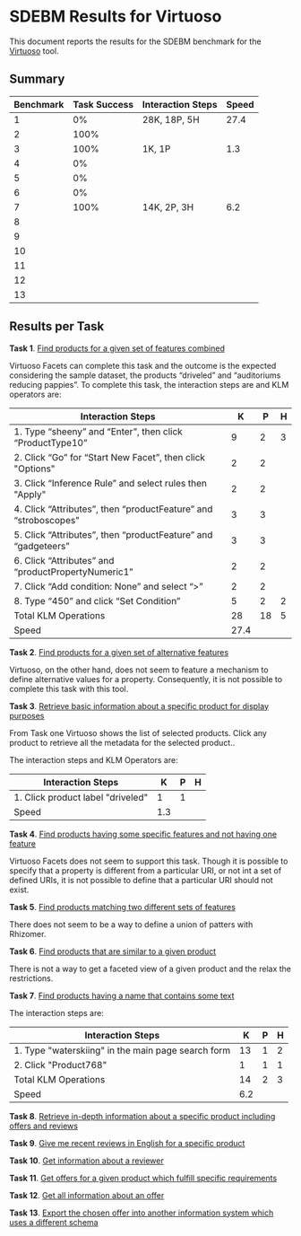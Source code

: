 # SDEBM Results for Virtuoso

This document reports the results for the SDEBM benchmark for the [Virtuoso](http://virtuoso.openlinksw.com/dataspace/doc/dav/wiki/Main/) tool.

## Summary

|Benchmark|Task Success|Interaction Steps|Speed|
|---------|------------|-----------------|-----|
|1        | 0%         | 28K, 18P, 5H    | 27.4|
|2        | 100%       |                 |     |
|3        | 100%       | 1K, 1P          |  1.3|
|4        | 0%         |                 |     |
|5        | 0%         |                 |     |
|6        | 0%         |                 |     |
|7        | 100%       | 14K, 2P, 3H     |  6.2|
|8        |            |                 |
|9        |            |                 |
|10       |            |                 |
|11       |            |                 |
|12       |            |                 |
|13       |            |                 |

## Results per Task

**Task 1**. [Find products for a given set of features combined](Benchmarks/1.md)

Virtuoso Facets can complete this task and the outcome is the expected considering the sample dataset, the products “driveled” and “auditoriums reducing pappies”. To complete this task, the interaction steps are and KLM operators are:

| Interaction Steps                                               | K | P | H |
|-----------------------------------------------------------------|---|---|---|
| 1. Type “sheeny” and “Enter”, then click “ProductType10”        | 9 | 2 | 3 |
| 2. Click “Go” for “Start New Facet”, then click "Options"       | 2 | 2 |   |
| 3. Click “Inference Rule” and select rules then "Apply"         | 2 | 2 |   |
| 4. Click “Attributes”, then “productFeature” and “stroboscopes" | 3 | 3 |   |
| 5. Click “Attributes”, then “productFeature” and “gadgeteers”   | 3 | 3 |   |
| 6. Click “Attributes” and “productPropertyNumeric1”             | 2 | 2 |   |
| 7. Click “Add condition: None” and select “>”                   | 2 | 2 |   |
| 8. Type “450” and click “Set Condition”                         | 5 | 2 | 2 |
| Total KLM Operations                                            | 28| 18| 5 |
| Speed                                                           |    27.4   |

**Task 2**. [Find products for a given set of alternative features](Benchmarks/2.md)

Virtuoso, on the other hand, does not seem to feature a mechanism to define alternative values for a property. Consequently, it is not possible to complete this task with this tool.

**Task 3**. [Retrieve basic information about a specific product for display purposes](Benchmarks/2.md)

From Task one Virtuoso shows the list of selected products. Click any product to retrieve all the metadata for the selected product..

The interaction steps and KLM Operators are:

| Interaction Steps                                               | K | P | H |
|-----------------------------------------------------------------|---|---|---|
| 1. Click product label "driveled"                               | 1 | 1 |   |
| Speed                                                           |    1.3    |

**Task 4**. [Find products having some specific features and not having one feature](Benchmarks/4.md)

Virtuoso Facets does not seem to support this task. Though it is possible to specify that a property is different from a particular URI, or not int a set of defined URIs, it is not possible to define that a particular URI should not exist.

**Task 5**. [Find products matching two different sets of features](Benchmarks/5.md)

There does not seem to be a way to define a union of patters with Rhizomer.

**Task 6**. [Find products that are similar to a given product](Benchmarks/6.md)

There is not a way to get a faceted view of a given product and the relax the restrictions.

**Task 7**. [Find products having a name that contains some text](Benchmarks/7.md)

The interaction steps are:

| Interaction Steps                                               | K | P | H |
|-----------------------------------------------------------------|---|---|---|
| 1. Type "waterskiing" in the main page search form              |13 | 1 | 2 |
| 2. Click "Product768"                                           | 1 | 1 | 1 |
| Total KLM Operations                                            |14 | 2 | 3 |
| Speed                                                           |    6.2    |

**Task 8**. [Retrieve in-depth information about a specific product including offers and reviews](Benchmarks/8.md)


**Task 9**. [Give me recent reviews in English for a specific product](Benchmarks/9.md)


**Task 10**. [Get information about a reviewer](Benchmarks/10.md)


**Task 11**. [Get offers for a given product which fulfill specific requirements](Benchmarks/11.md)


**Task 12**. [Get all information about an offer](Benchmarks/12.md)


**Task 13**. [Export the chosen offer into another information system which uses a different schema](Benchmarks/13.md)
